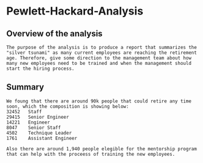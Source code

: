 # Pewlett-Hackard-Analysis

## Overview of the analysis
    The purpose of the analysis is to produce a report that summarizes the "silver tsunami" as many current employees are reaching the retirement age. Therefore, give some direction to the management team about how many new employees need to be trained and when the management should start the hiring process.

## Summary
    We foung that there are around 90k people that could retire any time soon, which the composition is showing below:
    32452	Staff
    29415	Senior Engineer
    14221	Engineer
    8047	Senior Staff
    4502	Technique Leader
    1761	Assistant Engineer

    Also there are around 1,940 people elegible for the mentorship program that can help with the proceess of training the new employees. 